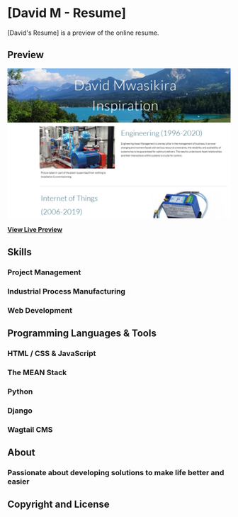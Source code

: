 # [David M - Resume]

[David's Resume] is a preview of the online resume.

## Preview

![Site Preview](site_page.jpg "title")


**[View Live Preview](https://sites.google.com/view/david-mwasikira/david-resume)**

## Skills

### Project Management 
### Industrial Process Manufacturing
### Web Development




## Programming Languages & Tools

### HTML / CSS & JavaScript
### The MEAN Stack
### Python
### Django
### Wagtail CMS




## About

### Passionate about developing solutions to make life better and easier



## Copyright and License


